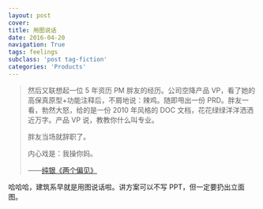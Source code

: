 ```yaml
---
layout: post
cover:
title: 用图说话
date: 2016-04-20
navigation: True
tags: feelings
subclass: 'post tag-fiction'
categories: 'Products'
---
```


>然后又联想起一位 5 年资历 PM 胖友的经历。公司空降产品 VP，看了她的高保真原型+功能注释后，不屑地说：辣鸡。随即甩出一份 PRD。胖友一看，勃然大怒，给的是一份 2010 年风格的 DOC 文档，花花绿绿洋洋洒洒近万字。产品 VP 说，教教你什么叫专业。
>
>胖友当场就辞职了。
>
>内心戏是：我操你妈。
>
>——[纯银《两个偏见》](http://www.jianshu.com/p/a322c8a48d4e)


哈哈哈，建筑系早就是用图说话啦。讲方案可以不写 PPT，但一定要扔出立面图。
